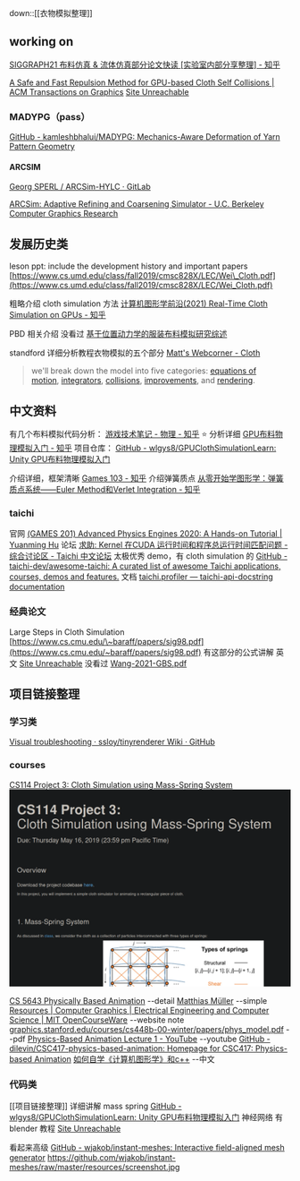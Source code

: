 down::[[衣物模拟整理]]

## working on

[SIGGRAPH21 布料仿真 & 流体仿真部分论文快读 [实验室内部分享整理] - 知乎](https://zhuanlan.zhihu.com/p/406974342)

[A Safe and Fast Repulsion Method for GPU-based Cloth Self Collisions | ACM Transactions on Graphics](https://dl.acm.org/doi/10.1145/3430025)
[Site Unreachable](https://visualcomputing.ist.ac.at/publications/2020/HYLC/)


### MADYPG（pass）
[GitHub - kamleshbhalui/MADYPG: Mechanics-Aware Deformation of Yarn Pattern Geometry](https://github.com/kamleshbhalui/MADYPG?tab=readme-ov-file)
#### ARCSIM
[Georg SPERL / ARCSim-HYLC · GitLab](https://git.ista.ac.at/gsperl/ARCSim-HYLC)

[ARCSim: Adaptive Refining and Coarsening Simulator - U.C. Berkeley Computer Graphics Research](http://graphics.berkeley.edu/resources/ARCSim/)

## 发展历史类
leson ppt: include the development history and important papers
[https://www.cs.umd.edu/class/fall2019/cmsc828X/LEC/Wei\_Cloth.pdf](https://www.cs.umd.edu/class/fall2019/cmsc828X/LEC/Wei_Cloth.pdf)

粗略介绍 cloth simulation 方法
[计算机图形学前沿(2021) Real-Time Cloth Simulation on GPUs - 知乎](https://zhuanlan.zhihu.com/p/473396818)

PBD 相关介绍 没看过
[基于位置动力学的服装布料模拟研究综述](https://www.hanspub.org/journal/PaperInformation?paperID=74638)

standford 详细分析教程衣物模拟的五个部分
[Matt's Webcorner - Cloth](https://graphics.stanford.edu/~mdfisher/cloth.html)
>we'll break down the model into five categories: [equations of motion](https://graphics.stanford.edu/~mdfisher/cloth.html#EquationsOfMotion), [integrators](https://graphics.stanford.edu/~mdfisher/cloth.html#Integrators), [collisions](https://graphics.stanford.edu/~mdfisher/cloth.html#Collisions), [improvements](https://graphics.stanford.edu/~mdfisher/cloth.html#Improvements), and [rendering](https://graphics.stanford.edu/~mdfisher/cloth.html#Rendering).
## 中文资料
有几个布料模拟代码分析：
[游戏技术笔记 - 物理 - 知乎](https://www.zhihu.com/column/c_1387477643592368128)  ⭐ 分析详细
[GPU布料物理模拟入门 - 知乎](https://zhuanlan.zhihu.com/p/365025737)
项目仓库：
[GitHub - wlgys8/GPUClothSimulationLearn: Unity GPU布料物理模拟入门](https://github.com/wlgys8/GPUClothSimulationLearn/tree/master)

介绍详细，框架清晰
[Games 103 - 知乎](https://www.zhihu.com/column/c_1481545880260513792)
介绍弹簧质点
[从零开始学图形学：弹簧质点系统——Euler Method和Verlet Integration - 知乎](https://zhuanlan.zhihu.com/p/355170943)

### taichi
官网
[(GAMES 201) Advanced Physics Engines 2020: A Hands-on Tutorial | Yuanming Hu](https://yuanming.taichi.graphics/teaching/2020-games201/)
论坛
[求助: Kernel 在CUDA 运行时间和程序总运行时间匹配问题 - 综合讨论区 - Taichi 中文论坛](https://forum.taichi-lang.cn/t/kernel-cuda/2714)
太极优秀 demo，有 cloth simulation 的
[GitHub - taichi-dev/awesome-taichi: A curated list of awesome Taichi applications, courses, demos and features.](https://github.com/taichi-dev/awesome-taichi/tree/main?tab=readme-ov-file#simulation)
文档
[taichi.profiler — taichi-api-docstring documentation](https://docs.taichi-lang.cn/api/taichi/profiler/)
### 经典论文
Large Steps in Cloth Simulation
[https://www.cs.cmu.edu/\~baraff/papers/sig98.pdf](https://www.cs.cmu.edu/~baraff/papers/sig98.pdf)
有这部分的公式讲解 英文
[Site Unreachable](https://www.cs.umd.edu/class/fall2019/cmsc828X/LEC/Wei_Cloth.pdf)
没看过
[Wang-2021-GBS.pdf](https://wanghmin.github.io/Wang-2021-GBS/Wang-2021-GBS.pdf)

## 项目链接整理
### 学习类
[Visual troubleshooting · ssloy/tinyrenderer Wiki · GitHub](https://github.com/ssloy/tinyrenderer/wiki/Visual-troubleshooting)
### courses
[CS114 Project 3: Cloth Simulation using Mass-Spring System](https://ics.uci.edu/~shz/courses/cs114/docs/proj3/index.html)
 ![400](https://raw.githubusercontent.com/acdefg/cdn/main/obsidian/202402261204207.png)

[CS 5643 Physically Based Animation](https://www.cs.cornell.edu/courses/cs5643/2015sp/) --detail
[Matthias Müller](https://matthias-research.github.io/pages/) --simple
[Resources | Computer Graphics | Electrical Engineering and Computer Science | MIT OpenCourseWare](https://ocw.mit.edu/courses/6-837-computer-graphics-fall-2012/download/) --website note
[graphics.stanford.edu/courses/cs448b-00-winter/papers/phys\_model.pdf](https://graphics.stanford.edu/courses/cs448b-00-winter/papers/phys_model.pdf) --pdf
[Physics-Based Animation Lecture 1 - YouTube](https://www.youtube.com/watch?v=5j37DOD8q4U&list=PLTkE7n2CwG_PH09_q0Q7ttjqE2F9yGeM3) --youtube
	[GitHub - dilevin/CSC417-physics-based-animation: Homepage for CSC417: Physics-based Animation](https://github.com/dilevin/CSC417-physics-based-animation?tab=readme-ov-file#course-overview)
[如何自学《计算机图形学》和c++](http://staff.ustc.edu.cn/~lgliu/Resources/CG/How_to_Learn_CG&Coding.htm) --中文

### 代码类
[[项目链接整理]]
详细讲解 mass spring
[GitHub - wlgys8/GPUClothSimulationLearn: Unity GPU布料物理模拟入门](https://github.com/wlgys8/GPUClothSimulationLearn/tree/master)
神经网络 有 blender 教程
[Site Unreachable](https://github.com/hbertiche/NeuralClothSim)

看起来高级
[GitHub - wjakob/instant-meshes: Interactive field-aligned mesh generator](https://github.com/wjakob/instant-meshes)
https://github.com/wjakob/instant-meshes/raw/master/resources/screenshot.jpg